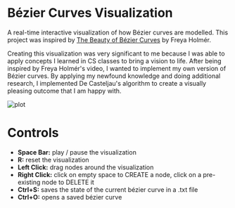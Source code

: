 # Bézier Curves Visualization
A real-time interactive visualization of how Bézier curves are modelled. This project was inspired by [The Beauty of Bézier Curves](https://www.youtube.com/watch?v=aVwxzDHniEw&t=1260s) by Freya Holmér.

Creating this visualization was very significant to me because I was able to apply concepts I learned in CS classes to bring a vision to life. After being inspired by Freya Holmér's video, I wanted to implement my own version of Bézier curves. By applying my newfound knowledge and doing additional research, I implemented De Casteljau's algorithm to create a visually pleasing outcome that I am happy with.  

![plot](./Sprites/Thumbnail.gif)

# Controls
- **Space Bar:** play / pause the visualization
- **R:** reset the visualization
- **Left Click:** drag nodes around the visualization
- **Right Click:** click on empty space to CREATE a node, click on a pre-existing node to DELETE it
- **Ctrl+S:** saves the state of the current bézier curve in a .txt file
- **Ctrl+O:** opens a saved bézier curve
